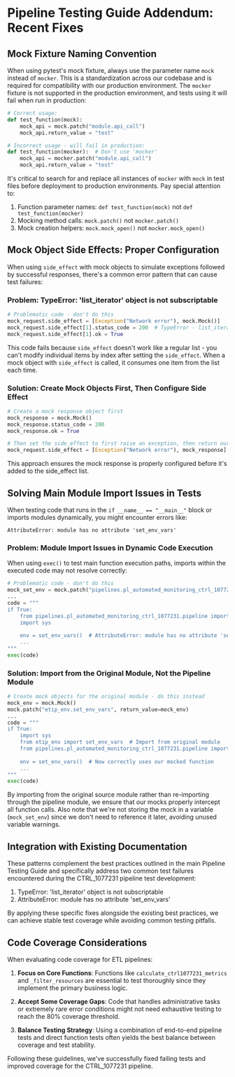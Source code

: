# Pipeline Testing Guide Addendum: Recent Fixes

## Mock Fixture Naming Convention

When using pytest's mock fixture, always use the parameter name `mock` instead of `mocker`. This is a standardization across our codebase and is required for compatibility with our production environment. The `mocker` fixture is not supported in the production environment, and tests using it will fail when run in production:

```python
# Correct usage:
def test_function(mock):
    mock_api = mock.patch("module.api_call")
    mock_api.return_value = "test"

# Incorrect usage - will fail in production:
def test_function(mocker):  # Don't use 'mocker'
    mock_api = mocker.patch("module.api_call")
    mock_api.return_value = "test"
```

It's critical to search for and replace all instances of `mocker` with `mock` in test files before deployment to production environments. Pay special attention to:

1. Function parameter names: `def test_function(mock)` not `def test_function(mocker)`
2. Mocking method calls: `mock.patch()` not `mocker.patch()`
3. Mock creation helpers: `mock.mock_open()` not `mocker.mock_open()`

## Mock Object Side Effects: Proper Configuration

When using `side_effect` with mock objects to simulate exceptions followed by successful responses, there's a common error pattern that can cause test failures:

### Problem: TypeError: 'list_iterator' object is not subscriptable

```python
# Problematic code - don't do this
mock_request.side_effect = [Exception("Network error"), mock.Mock()]
mock_request.side_effect[1].status_code = 200  # TypeError - list_iterator not subscriptable
mock_request.side_effect[1].ok = True
```

This code fails because `side_effect` doesn't work like a regular list - you can't modify individual items by index after setting the `side_effect`. When a mock object with `side_effect` is called, it consumes one item from the list each time.

### Solution: Create Mock Objects First, Then Configure Side Effect

```python
# Create a mock response object first
mock_response = mock.Mock()
mock_response.status_code = 200
mock_response.ok = True

# Then set the side_effect to first raise an exception, then return our already-configured mock
mock_request.side_effect = [Exception("Network error"), mock_response]
```

This approach ensures the mock response is properly configured before it's added to the side_effect list.

## Solving Main Module Import Issues in Tests

When testing code that runs in the `if __name__ == "__main__"` block or imports modules dynamically, you might encounter errors like:

```
AttributeError: module has no attribute 'set_env_vars'
```

### Problem: Module Import Issues in Dynamic Code Execution

When using `exec()` to test main function execution paths, imports within the executed code may not resolve correctly:

```python
# Problematic code - don't do this
mock_set_env = mock.patch("pipelines.pl_automated_monitoring_ctrl_1077231.pipeline.set_env_vars")
...
code = """
if True:
    from pipelines.pl_automated_monitoring_ctrl_1077231.pipeline import set_env_vars, run, logger
    import sys
    
    env = set_env_vars()  # AttributeError: module has no attribute 'set_env_vars'
    ...
"""
exec(code)
```

### Solution: Import from the Original Module, Not the Pipeline Module

```python
# Create mock objects for the original module - do this instead
mock_env = mock.Mock()
mock.patch("etip_env.set_env_vars", return_value=mock_env)
...
code = """
if True:
    import sys
    from etip_env import set_env_vars  # Import from original module
    from pipelines.pl_automated_monitoring_ctrl_1077231.pipeline import run, logger
    
    env = set_env_vars()  # Now correctly uses our mocked function
    ...
"""
exec(code)
```

By importing from the original source module rather than re-importing through the pipeline module, we ensure that our mocks properly intercept all function calls. Also note that we're not storing the mock in a variable (`mock_set_env`) since we don't need to reference it later, avoiding unused variable warnings.

## Integration with Existing Documentation

These patterns complement the best practices outlined in the main Pipeline Testing Guide and specifically address two common test failures encountered during the CTRL_1077231 pipeline test development:

1. TypeError: 'list_iterator' object is not subscriptable 
2. AttributeError: module has no attribute 'set_env_vars'

By applying these specific fixes alongside the existing best practices, we can achieve stable test coverage while avoiding common testing pitfalls.

## Code Coverage Considerations

When evaluating code coverage for ETL pipelines:

1. **Focus on Core Functions**: Functions like `calculate_ctrl1077231_metrics` and `_filter_resources` are essential to test thoroughly since they implement the primary business logic.

2. **Accept Some Coverage Gaps**: Code that handles administrative tasks or extremely rare error conditions might not need exhaustive testing to reach the 80% coverage threshold.

3. **Balance Testing Strategy**: Using a combination of end-to-end pipeline tests and direct function tests often yields the best balance between coverage and test stability.

Following these guidelines, we've successfully fixed failing tests and improved coverage for the CTRL_1077231 pipeline.